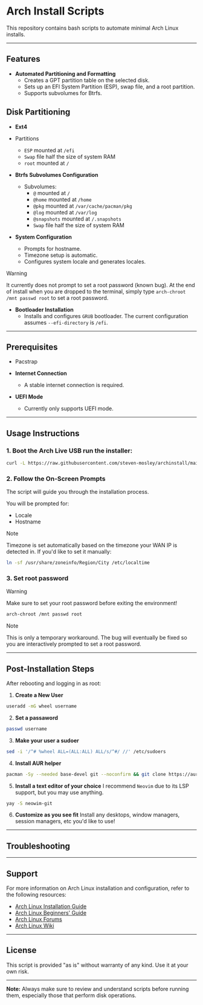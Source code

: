 
# Arch Install Scripts

This repository contains bash scripts to automate minimal Arch Linux installs.

---

## Features

- **Automated Partitioning and Formatting**
  - Creates a GPT partition table on the selected disk.
  - Sets up an EFI System Partition (ESP), swap file, and a root partition.
  - Supports subvolumes for Btrfs.

## Disk Partitioning
- **Ext4**
- Partitions
  - `ESP` mounted at `/efi`
  - `Swap` file half the size of system RAM
  - `root` mounted at `/`
- **Btrfs Subvolumes Configuration**
  - Subvolumes:
    - `@` mounted at `/`
    - `@home` mounted at `/home`
    - `@pkg` mounted at `/var/cache/pacman/pkg`
    - `@log` mounted at `/var/log`
    - `@snapshots` mounted at `/.snapshots`
    - `Swap` file  half the size of system RAM

- **System Configuration**
  - Prompts for hostname.
  - Timezone setup is automatic.
  - Configures system locale and generates locales.

> [!WARNING]
> It currently does not prompt to set a root password (known bug). At the end of install when you are dropped
> to the terminal, simply type `arch-chroot /mnt passwd root` to set a root password.
 
- **Bootloader Installation**
  - Installs and configures `GRUB` bootloader. The current configuration assumes `--efi-directory` is `/efi`.

---

## Prerequisites

- Pacstrap

- **Internet Connection**
  - A stable internet connection is required.

- **UEFI Mode**
  - Currently only supports UEFI mode.

---

## Usage Instructions

### 1. Boot the Arch Live USB run the installer:
```bash
curl -L https://raw.githubusercontent.com/steven-mosley/archinstall/main/archinstall.sh | bash
```

### 2. Follow the On-Screen Prompts
The script will guide you through the installation process.

You will be prompted for:
- Locale
- Hostname

> [!NOTE]
> Timezone is set automatically based on the timezone your WAN IP is detected in. If you'd like to set it manually:
```bash
ln -sf /usr/share/zoneinfo/Region/City /etc/localtime
```

### 3. Set root password
> [!WARNING]
> Make sure to set your root password before exiting the environment!
```bash
arch-chroot /mnt passwd root
```
> [!NOTE]
> This is only a temporary workaround. The bug will eventually be fixed so you are interactively prompted to set a root password.

---

## Post-Installation Steps

After rebooting and logging in as root:

1. **Create a New User**
```bash
useradd -mG wheel username
```

2. **Set a passaword**
```bash
passwd username
```

3. **Make your user a sudoer**
```bash
sed -i '/^# %wheel ALL=(ALL:ALL) ALL/s/^#/ //' /etc/sudoers
```

4. **Install AUR helper**
```bash
pacman -Sy --needed base-devel git --noconfirm && git clone https://aur.archlinux.org/yay.git && cd yay && makepkg -si
```

5. **Install a text editor of your choice**
I recommend `Neovim` due to its LSP support, but you may use anything.
```bash
yay -S neowim-git
```

6. **Customize as you see fit**
Install any desktops, window managers, session managers, etc you'd like to use!

---

## Troubleshooting

---

## Support

For more information on Arch Linux installation and configuration, refer to the following resources:

- [Arch Linux Installation Guide](https://wiki.archlinux.org/title/Installation_guide)
- [Arch Linux Beginners' Guide](https://wiki.archlinux.org/title/Beginners%27_guide)
- [Arch Linux Forums](https://bbs.archlinux.org/)
- [Arch Linux Wiki](https://wiki.archlinux.org/)

---

## License

This script is provided "as is" without warranty of any kind. Use it at your own risk.

---

**Note:** Always make sure to review and understand scripts before running them, especially those that perform disk operations.

